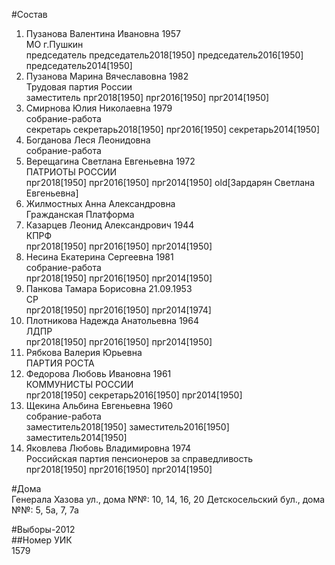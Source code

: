 #Состав  
1. Пузанова Валентина Ивановна 1957  
    МО г.Пушкин  
    председатель председатель2018[1950] председатель2016[1950] председатель2014[1950]  
2. Пузанова Марина Вячеславовна 1982  
    Трудовая партия России  
    заместитель прг2018[1950] прг2016[1950] прг2014[1950]  
3. Смирнова Юлия Николаевна 1979  
    собрание-работа  
    секретарь секретарь2018[1950] прг2016[1950] секретарь2014[1950]  
4. Богданова Леся Леонидовна  
    собрание-работа  
5. Верещагина Светлана Евгеньевна 1972  
    ПАТРИОТЫ РОССИИ  
    прг2018[1950] прг2016[1950] прг2014[1950] old[Зардарян Светлана Евгеньевна]  
6. Жилмостных Анна Александровна  
    Гражданская Платформа  
7. Казарцев Леонид Александрович 1944  
    КПРФ  
    прг2018[1950] прг2016[1950] прг2014[1950]  
8. Несина Екатерина Сергеевна 1981  
    собрание-работа  
    прг2018[1950] прг2016[1950] прг2014[1950]  
9. Панкова Тамара Борисовна 21.09.1953  
    СР  
    прг2018[1950] прг2016[1950] прг2014[1974]  
10. Плотникова Надежда Анатольевна 1964  
    ЛДПР  
    прг2018[1950] прг2016[1950] прг2014[1950]  
11. Рябкова Валерия Юрьевна  
    ПАРТИЯ РОСТА  
12. Федорова Любовь Ивановна 1961  
    КОММУНИСТЫ РОССИИ  
    прг2018[1950] секретарь2016[1950] прг2014[1950]  
13. Щекина Альбина Евгеньевна 1960  
    собрание-работа  
    заместитель2018[1950] заместитель2016[1950] заместитель2014[1950]  
14. Яковлева Любовь Владимировна 1974  
    Российская партия пенсионеров за справедливость  
    прг2018[1950] прг2016[1950] прг2014[1950]  
  
#Дома  
Генерала Хазова ул., дома №№: 10, 14, 16, 20 Детскосельский бул., дома №№: 5, 5а, 7, 7а  
  
#Выборы-2012  
##Номер УИК  
1579  
